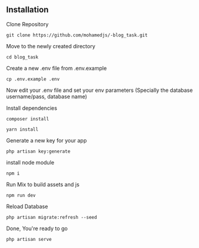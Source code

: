 ## Installation

Clone Repository

`git clone https://github.com/mohamedjs/-blog_task.git`

Move to the newly created directory

`cd blog_task`

Create a new .env file from .env.example

`cp .env.example .env`

Now edit your .env file and set your env parameters (Specially the database username/pass, database name)

Install dependencies

`composer install`

`yarn install`

Generate a new key for your app

`php artisan key:generate`

install node module

`npm i`

Run Mix to build assets and js

`npm run dev`

Reload Database

`php artisan migrate:refresh --seed`

Done, You're ready to go

`php artisan serve`
